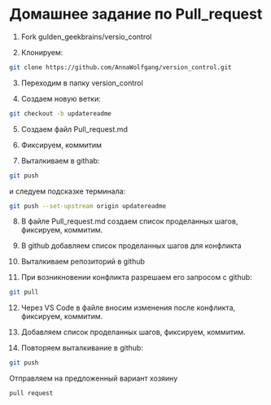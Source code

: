# Домашнее задание по Pull_request

1. Fork gulden_geekbrains/versio_control

2. Клонируем: 
```sh
git clone https://github.com/AnnaWolfgang/version_control.git 
```
3. Переходим в папку version_control

4. Создаем новую ветки: 
```sh
git checkout -b updatereadme
```
5. Создаем файл Pull_request.md

6. Фиксируем, коммитим

7. Выталкиваем в githab: 
```sh
git push
```
 и следуем подсказке терминала: 
 ```sh
 git push --set-upstream origin updatereadme
 ```
 8. В файле Pull_request.md создаем список проделанных шагов, фиксируем, коммитим.

 9. В github добавляем список проделанных шагов для конфликта

 10. Выталкиваем репозиторий в github

11. При возникновении конфликта разрешаем его запросом с github:  
```sh
git pull
```

12. Через VS Code в файле вносим изменения после конфликта, фиксируем, коммитим.

13. Добавляем список проделанных шагов, фиксируем, коммитим.

13. Повторяем выталкивание в github: 
```sh
git push
```
Отправляем на предложенный вариант хозяину
```sh
pull request
```
